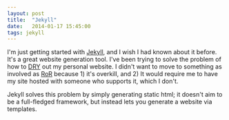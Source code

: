 ```yaml
---
layout: post
title:  "Jekyll"
date:   2014-01-17 15:45:00
tags: jekyll
---
```


I'm just getting started with [Jekyll](http://http://jekyllrb.com/ "Jekyll"), and I wish I had known about it before. It's a great website generation tool. I've been trying to solve the problem of how to [DRY](http://en.wikipedia.org/wiki/Don't_repeat_yourself) out my personal website. I didn't want to move to something as involved as [RoR](http://rubyonrails.org/) because 1) it's overkill, and 2) It would require me to have my site hosted with someone who supports it, which I don't.

Jekyll solves this problem by simply generating static html; it doesn't aim to be a full-fledged framework, but instead lets you generate a website via templates.
